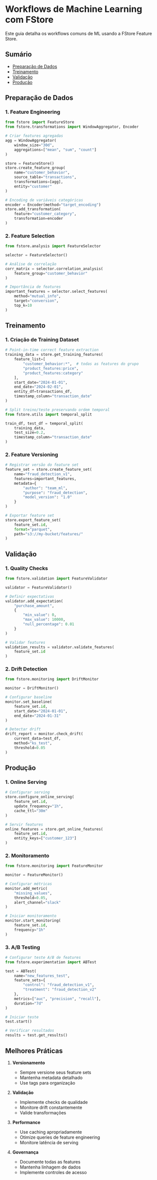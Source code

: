 # Workflows de Machine Learning com FStore

Este guia detalha os workflows comuns de ML usando a FStore Feature Store.

## Sumário
- [Preparação de Dados](#preparação-de-dados)
- [Treinamento](#treinamento)
- [Validação](#validação)
- [Produção](#produção)

## Preparação de Dados

### 1. Feature Engineering

```python
from fstore import FeatureStore
from fstore.transformations import WindowAggregator, Encoder

# Criar features agregadas
agg = WindowAggregator(
    window_size="30d",
    aggregations=["mean", "sum", "count"]
)

store = FeatureStore()
store.create_feature_group(
    name="customer_behavior",
    source_table="transactions",
    transformations=[agg],
    entity="customer"
)

# Encoding de variáveis categóricas
encoder = Encoder(method="target_encoding")
store.add_transformation(
    feature="customer_category",
    transformation=encoder
)
```

### 2. Feature Selection

```python
from fstore.analysis import FeatureSelector

selector = FeatureSelector()

# Análise de correlação
corr_matrix = selector.correlation_analysis(
    feature_group="customer_behavior"
)

# Importância de features
important_features = selector.select_features(
    method="mutual_info",
    target="conversion",
    top_k=10
)
```

## Treinamento

### 1. Criação de Training Dataset

```python
# Point-in-time correct feature extraction
training_data = store.get_training_features(
    feature_list=[
        "customer_behavior:*",  # todas as features do grupo
        "product_features:price",
        "product_features:category"
    ],
    start_date="2024-01-01",
    end_date="2024-02-01",
    entity_df=transactions_df,
    timestamp_column="transaction_date"
)

# Split treino/teste preservando ordem temporal
from fstore.utils import temporal_split

train_df, test_df = temporal_split(
    training_data,
    test_size=0.2,
    timestamp_column="transaction_date"
)
```

### 2. Feature Versioning

```python
# Registrar versão do feature set
feature_set = store.create_feature_set(
    name="fraud_detection_v1",
    features=important_features,
    metadata={
        "author": "team_ml",
        "purpose": "fraud_detection",
        "model_version": "1.0"
    }
)

# Exportar feature set
store.export_feature_set(
    feature_set.id,
    format="parquet",
    path="s3://my-bucket/features/"
)
```

## Validação

### 1. Quality Checks

```python
from fstore.validation import FeatureValidator

validator = FeatureValidator()

# Definir expectativas
validator.add_expectation(
    "purchase_amount",
    {
        "min_value": 0,
        "max_value": 10000,
        "null_percentage": 0.01
    }
)

# Validar features
validation_results = validator.validate_features(
    feature_set.id
)
```

### 2. Drift Detection

```python
from fstore.monitoring import DriftMonitor

monitor = DriftMonitor()

# Configurar baseline
monitor.set_baseline(
    feature_set.id,
    start_date="2024-01-01",
    end_date="2024-01-31"
)

# Detectar drift
drift_report = monitor.check_drift(
    current_data=test_df,
    method="ks_test",
    threshold=0.05
)
```

## Produção

### 1. Online Serving

```python
# Configurar serving
store.configure_online_serving(
    feature_set.id,
    update_frequency="1h",
    cache_ttl="30m"
)

# Servir features
online_features = store.get_online_features(
    feature_set.id,
    entity_keys=["customer_123"]
)
```

### 2. Monitoramento

```python
from fstore.monitoring import FeatureMonitor

monitor = FeatureMonitor()

# Configurar métricas
monitor.add_metric(
    "missing_values",
    threshold=0.05,
    alert_channel="slack"
)

# Iniciar monitoramento
monitor.start_monitoring(
    feature_set.id,
    frequency="1h"
)
```

### 3. A/B Testing

```python
# Configurar teste A/B de features
from fstore.experimentation import ABTest

test = ABTest(
    name="new_features_test",
    feature_sets={
        "control": "fraud_detection_v1",
        "treatment": "fraud_detection_v2"
    },
    metrics=["auc", "precision", "recall"],
    duration="7d"
)

# Iniciar teste
test.start()

# Verificar resultados
results = test.get_results()
```

## Melhores Práticas

1. **Versionamento**
   - Sempre versione seus feature sets
   - Mantenha metadata detalhado
   - Use tags para organização

2. **Validação**
   - Implemente checks de qualidade
   - Monitore drift constantemente
   - Valide transformações

3. **Performance**
   - Use caching apropriadamente
   - Otimize queries de feature engineering
   - Monitore latência de serving

4. **Governança**
   - Documente todas as features
   - Mantenha linhagem de dados
   - Implemente controles de acesso
